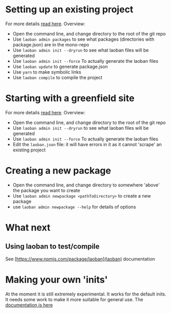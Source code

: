 # Setting up an existing project

For more details [read here](Existing.md). Overview:

* Open the command line, and change directory to the root of the git repo
* Use `laoban admin packages` to see what packages (directories with package.json) are in the mono-repo
* Use `laoban admin init --dryrun` to see what laoban files will be generated
* Use `laoban admin init --force` To actually generate the laoban files
* Use `laoban update` to generate package.json
* Use `yarn` to make symbolic links
* Use `laoban compile` to compile the project

# Starting with a greenfield site

For more details [read here](Greenfield.md). Overview:
* Open the command line, and change directory to the root of the git repo
* Use `laoban admin init --dryrun` to see what laoban files will be generated
* Use `laoban admin init --force` To actually generate the laoban files
* Edit the `laoban.json` file: it will have errors in it as it cannot 'scrape' an existing project

# Creating a new package

* Open the command line, and change directory to somewhere 'above' the package you want to create
* Use `laoban admin newpackage <pathToDirectory>` to create a new package
* use `laoban admin newpackage --help` for details of options


# What next

## Using laoban to test/compile

See [https://www.npmjs.com/package/laoban](laoban) documentation

# Making your own 'inits'
At the moment it is still extremely experimental. It works for the default inits. It needs some work to make
it more suitable for general use. The [documentation is here](customInits.md)

